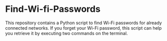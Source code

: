 # Find-Wi-fi-Passwords
This repository contains a Python script to find Wi-Fi passwords for already connected networks. If you forget your Wi-Fi password, this script can help you retrieve it by executing two commands on the terminal.
